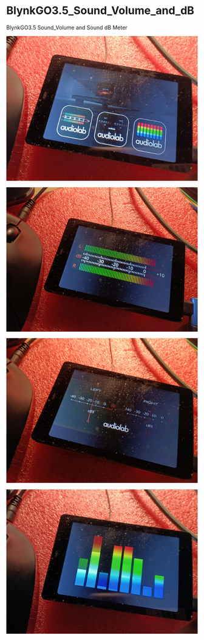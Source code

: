 # BlynkGO3.5_Sound_Volume_and_dB
 BlynkGO3.5 Sound_Volume and Sound dB Meter 


<p align="left">
  <img src="./src/images/scr_0.jpg" alt="image"/>
</p>  

<p align="left">
  <img src="./src/images/scr_1.jpg" alt="image"/>
</p>  

<p align="left">
  <img src="./src/images/scr_2.jpg" alt="image"/>
</p>  

<p align="left">
  <img src="./src/images/scr_3.jpg" alt="image"/>
</p>  
